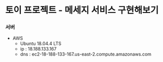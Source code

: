 # 토이 프로젝트 - 메세지 서비스 구현해보기

### 서버
- AWS
  - Ubuntu 18.04.4 LTS
  - ip : 18.188.133.167
  - dns : ec2-18-188-133-167.us-east-2.compute.amazonaws.com
